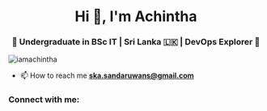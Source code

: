 <h1 align="center">Hi 👋, I'm Achintha</h1>
<h3 align="center">🌟 Undergraduate in BSc IT | Sri Lanka 🇱🇰 | DevOps Explorer 🌟</h3>

<p align="left"> <img src="https://komarev.com/ghpvc/?username=iamachintha&label=Profile%20views&color=0e75b6&style=flat" alt="iamachintha" /> </p>


- 📫 How to reach me **ska.sandaruwans@gmail.com**

<h3 align="left">Connect with me:</h3>
<p align="left">
</p>
